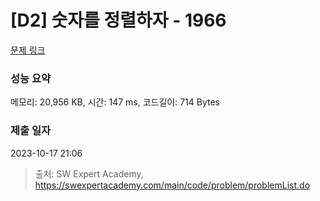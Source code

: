 # [D2] 숫자를 정렬하자 - 1966 

[문제 링크](https://swexpertacademy.com/main/code/problem/problemDetail.do?contestProbId=AV5PrmyKAWEDFAUq) 

### 성능 요약

메모리: 20,956 KB, 시간: 147 ms, 코드길이: 714 Bytes

### 제출 일자

2023-10-17 21:06



> 출처: SW Expert Academy, https://swexpertacademy.com/main/code/problem/problemList.do